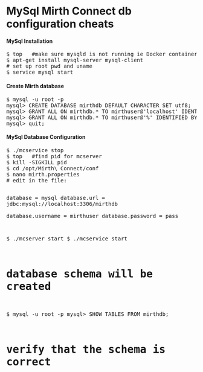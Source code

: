 MySql Mirth Connect db configuration cheats
===========================================

<h4>MySql Installation</h4>
<pre>
$ top   #make sure mysqld is not running ie Docker container etc
$ apt-get install mysql-server mysql-client
# set up root pwd and uname
$ service mysql start
</pre>

<h4>Create Mirth database</h4>
<pre>
$ mysql -u root -p
mysql> CREATE DATABASE mirthdb DEFAULT CHARACTER SET utf8;
mysql> GRANT ALL ON mirthdb.* TO mirthuser@'localhost' IDENTIFIED BY 'pass' WITH GRANT OPTION;
mysql> GRANT ALL ON mirthdb.* TO mirthuser@'%' IDENTIFIED BY 'pass' WITH GRANT OPTION;
mysql> quit;
</pre>

<h4>MySql Database Configuration</h4>
<pre>
$ ./mcservice stop
$ top   #find pid for mcserver 
$ kill -SIGKILL pid
$ cd /opt/Mirth\ Connect/conf
$ nano mirth.properties
# edit in the file:

database = mysql
database.url = jdbc:mysql://localhost:3306/mirthdb   
database.username = mirthuser
database.password = pass

$ ./mcserver start
$ ./mcservice start
# database schema will be created

$ mysql -u root -p
mysql> SHOW TABLES FROM mirthdb;
# verify that the schema is correct
</pre>

